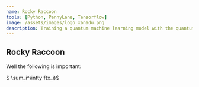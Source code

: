 ```yaml
---
name: Rocky Raccoon
tools: [Python, PennyLane, Tensorflow]
image: /assets/images/logo_xanadu.png
description: Training a quantum machine learning model with the quantum log-likelihood
---
```

 
## Rocky Raccoon
 
Well the following is important:

$ \sum_i^\infty f(x_i)$
